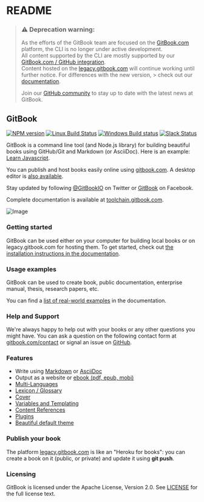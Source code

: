 # README

> ### ⚠️ Deprecation warning:
>
> As the efforts of the GitBook team are focused on the [GitBook.com](https://www.gitbook.com) platform, the CLI is no longer under active development.\
> All content supported by the CLI are mostly supported by our [GitBook.com / GitHub integration](https://docs.gitbook.com/getting-started/git-sync).\
> Content hosted on the [legacy.gitbook.com](https://legacy.gitbook.com) will continue working until further notice. For differences with the new version, > check out our [documentation](https://docs.gitbook.com/v2-changes/important-differences).
>
> Join our [GitHub community](https://github.com/GitbookIO/community) to stay up to date with the latest news at GitBook.

## GitBook

[![NPM version](https://badge.fury.io/js/gitbook.svg)](http://badge.fury.io/js/gitbook) [![Linux Build Status](https://travis-ci.org/GitbookIO/gitbook.png?branch=master)](https://travis-ci.org/GitbookIO/gitbook) [![Windows Build status](https://ci.appveyor.com/api/projects/status/63nlflxcwmb2pue6?svg=true)](https://ci.appveyor.com/project/GitBook/gitbook) [![Slack Status](https://slack.gitbook.com/badge.svg)](https://slack.gitbook.com)

GitBook is a command line tool (and Node.js library) for building beautiful books using GitHub/Git and Markdown (or AsciiDoc). Here is an example: [Learn Javascript](https://legacy.gitbook.com/book/GitBookIO/javascript).

You can publish and host books easily online using [gitbook.com](https://legacy.gitbook.com). A desktop editor is [also available](https://legacy.gitbook.com/editor).

Stay updated by following [@GitBookIO](https://twitter.com/GitBookIO) on Twitter or [GitBook](https://www.facebook.com/gitbookcom) on Facebook.

Complete documentation is available at [toolchain.gitbook.com](http://toolchain.gitbook.com/).

![Image](https://raw.github.com/GitbookIO/gitbook/master/preview.png)

### Getting started

GitBook can be used either on your computer for building local books or on legacy.gitbook.com for hosting them. To get started, check out [the installation instructions in the documentation](docs/setup.md).

### Usage examples

GitBook can be used to create book, public documentation, enterprise manual, thesis, research papers, etc.

You can find a [list of real-world examples](docs/examples.md) in the documentation.

### Help and Support

We're always happy to help out with your books or any other questions you might have. You can ask a question on the following contact form at [gitbook.com/contact](https://legacy.gitbook.com/contact) or signal an issue on [GitHub](https://github.com/GitbookIO/gitbook).

### Features

* Write using [Markdown](http://toolchain.gitbook.com/syntax/markdown.html) or [AsciiDoc](http://toolchain.gitbook.com/syntax/asciidoc.html)
* Output as a website or [ebook (pdf, epub, mobi)](http://toolchain.gitbook.com/ebook.html)
* [Multi-Languages](http://toolchain.gitbook.com/languages.html)
* [Lexicon / Glossary](http://toolchain.gitbook.com/lexicon.html)
* [Cover](http://toolchain.gitbook.com/ebook.html)
* [Variables and Templating](http://toolchain.gitbook.com/templating/)
* [Content References](http://toolchain.gitbook.com/templating/conrefs.html)
* [Plugins](http://toolchain.gitbook.com/plugins/)
* [Beautiful default theme](https://github.com/GitbookIO/theme-default)

### Publish your book

The platform [legacy.gitbook.com](https://legacy.gitbook.com/) is like an "Heroku for books": you can create a book on it (public, or private) and update it using **git push**.

### Licensing

GitBook is licensed under the Apache License, Version 2.0. See [LICENSE](LICENSE/) for the full license text.
